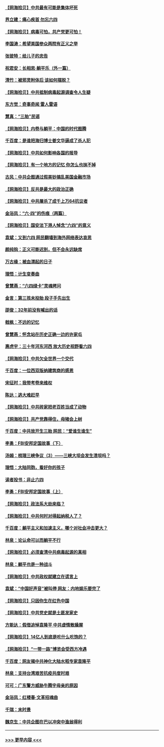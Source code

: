 #### [【网海拾贝】中共最有可能是集体坏死](../pages/nsc993/n13023101.md?t=06160202) 
#### [界立建：痛心疾首 勿忘六四](../pages/nsc993/n13022339.md?t=06160202) 
#### [【网海拾贝】病毒可怕，共产党更可怕！](../pages/nsc993/n13020728.md?t=06160202) 
#### [李国涛：希望美国参众两院有正义之举](../pages/nsc993/n13020674.md?t=06160202) 
#### [张彼特：给儿子的忠告](../pages/nsc993/n13018934.md?t=06160202) 
#### [祝君安：长相思‧躺平乐（外一篇）](../pages/nsc993/n13018923.md?t=06160202) 
#### [清竹：被邪灵附体后 该如何摆脱？](../pages/nsc993/n13018877.md?t=06160202) 
#### [【网海拾贝】中共抵制病毒起源调查令人生疑](../pages/nsc993/n13017785.md?t=06160202) 
#### [东方觉：奇事奇闻 雷人雷语](../pages/nsc993/n13017577.md?t=06160202) 
#### [慧真：“三胎”民谣](../pages/nsc993/n13017394.md?t=06160202) 
#### [【网海拾贝】内卷与躺平：中国的时代图腾](../pages/nsc993/n13016128.md?t=06160202) 
#### [千百度：是谁把海归博士姜文华逼成了杀人犯](../pages/nsc993/n13015218.md?t=06160202) 
#### [【网海拾贝】中共如何影响各国的报导](../pages/nsc993/n13012599.md?t=06160202) 
#### [【网海拾贝】有一个地方的记忆 你怎么也抹不掉](../pages/nsc993/n13009802.md?t=06160202) 
#### [古风：中共企图通过假美钞搞乱美国金融市场](../pages/nsc993/n13009626.md?t=06160202) 
#### [【网海拾贝】反共是最大的政治正确](../pages/nsc993/n13007051.md?t=06160202) 
#### [【网海拾贝】中共屠杀了成千上万64抗议者](../pages/nsc993/n13002713.md?t=06160202) 
#### [金浴凤：“六·四”的伤痕（两篇）](../pages/nsc993/n13001719.md?t=06160202) 
#### [【网海拾贝】国安法下港人悼念“六四”的意义](../pages/nsc993/n13001039.md?t=06160202) 
#### [袁斌：又到六四 网民翻墙到海外网络表达哀思](../pages/nsc993/n13000995.md?t=06160202) 
#### [颜纯钩：正义可能迟到，但不会永远缺席](../pages/nsc993/n13000920.md?t=06160202) 
#### [万古缘：被血漂起的日子](../pages/nsc993/n13000914.md?t=06160202) 
#### [理悟：计生变奏曲](../pages/nsc993/n13000414.md?t=06160202) 
#### [曾慧燕：“六四绿卡”灵魂拷问](../pages/nsc993/n13000277.md?t=06160202) 
#### [金言：第三孩未投胎 段子手先出生](../pages/nsc993/n13000215.md?t=06160202) 
#### [邵俊：32年前没有喊出的话](../pages/nsc993/n13000181.md?t=06160202) 
#### [戟枫：不远的记忆](../pages/nsc993/n13000121.md?t=06160202) 
#### [曾慧燕：怀念站在历史正确一边的许家屯](../pages/nsc993/n13000073.md?t=06160202) 
#### [惠虎宇：三十年河东河西 放大历史视野看六四](../pages/nsc993/n13000018.md?t=06160202) 
#### [【网海拾贝】中共欠全世界一个交代](../pages/nsc993/n12998706.md?t=06160202) 
#### [千百度：一位西双版纳建筑商的感恩](../pages/nsc993/n12998487.md?t=06160202) 
#### [宋征时：我带考卷来维权](../pages/nsc993/n12994088.md?t=06160202) 
#### [陈达：逃大难赶早](../pages/nsc993/n12993569.md?t=06160202) 
#### [【网海拾贝】中共砖家把老百姓当成了动物](../pages/nsc993/n12993483.md?t=06160202) 
#### [【网海拾贝】共产党靠得住，母猪会上树](../pages/nsc993/n12990730.md?t=06160202) 
#### [千百度：中共放开生三胎 网民：“爱谁生谁生”](../pages/nsc993/n12990644.md?t=06160202) 
#### [李勇：FBI安邦定国故事（下）](../pages/nsc993/n12987854.md?t=06160202) 
#### [汤姆：梳理三峡争议（3）——三峡大坝会发生溃坝吗？](../pages/nsc993/n12989806.md?t=06160202) 
#### [理悟：大陆同胞，看好你的孩子](../pages/nsc993/n12989778.md?t=06160202) 
#### [读者投书：非止六四](../pages/nsc993/n12989673.md?t=06160202) 
#### [李勇：FBI安邦定国故事（上）](../pages/nsc993/n12987749.md?t=06160202) 
#### [【网海拾贝】政法系大劫来临？](../pages/nsc993/n12987596.md?t=06160202) 
#### [【网海拾贝】中共何时对得起纳税人了？](../pages/nsc993/n12985578.md?t=06160202) 
#### [千百度：躺平主义和加速主义，哪个对社会冲击更大？](../pages/nsc993/n12985512.md?t=06160202) 
#### [林泉：论认命可以而躺平不行](../pages/nsc993/n12985505.md?t=06160202) 
#### [【网海拾贝】必须查清中共病毒起源的真相](../pages/nsc993/n12984276.md?t=06160202) 
#### [林泉：躺平也是一种战斗](../pages/nsc993/n12984194.md?t=06160202) 
#### [【网海拾贝】中共政权就建立在谎言上](../pages/nsc993/n12981880.md?t=06160202) 
#### [袁斌：“中国好声音”被叫停 网友：内地娱乐要完了](../pages/nsc993/n12981826.md?t=06160202) 
#### [【网海拾贝】只因你生在红色中国](../pages/nsc993/n12979096.md?t=06160202) 
#### [【网海拾贝】中共党史就是土匪发家史](../pages/nsc993/n12976478.md?t=06160202) 
#### [方能达：假借追悼袁隆平 中共虚情散臊腥](../pages/nsc993/n12976396.md?t=06160202) 
#### [【网海拾贝】14亿人到底是吃什么吃饱的？](../pages/nsc993/n12974125.md?t=06160202) 
#### [【网海拾贝】“一带一路”博览会受西方冷遇](../pages/nsc993/n12971787.md?t=06160202) 
#### [千百度：网友揭中共神化大陆水稻专家袁隆平](../pages/nsc993/n12971733.md?t=06160202) 
#### [林泉：支持台湾艰苦抗疫共度时艰](../pages/nsc993/n12971350.md?t=06160202) 
#### [可可：广东警方威胁牛腾宇母亲的原因](../pages/nsc993/n12971100.md?t=06160202) 
#### [金浴凤：红楼春·文革招魂曲](../pages/nsc993/n12970354.md?t=06160202) 
#### [千瑞：末时景](../pages/nsc993/n12970337.md?t=06160202) 
#### [魏京生：中共企图在巴以冲突中渔翁得利](../pages/nsc993/n12970286.md?t=06160202) 

----
#### [ >>> 更早内容 <<< ](../indexes/nsc993-earlier.md)
